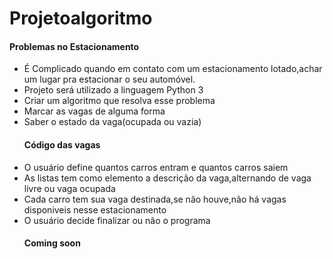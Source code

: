 <h1>Projetoalgoritmo</h1>

<h4>Problemas no Estacionamento</h4>
<ul>
<li>É Complicado quando em contato com um estacionamento lotado,achar um lugar pra estacionar o seu automóvel.
<li>Projeto será utilizado a linguagem Python 3
<li>Criar um algoritmo que resolva esse problema
<li>Marcar as vagas de alguma forma
<li>Saber o estado da vaga(ocupada ou vazia)


<h4>Código das vagas</h4>
<li>O usuário define quantos carros entram e quantos carros saiem
<li>As listas tem como elemento a descrição da vaga,alternando de vaga livre ou vaga ocupada
<li>Cada carro tem sua vaga destinada,se não houve,não há vagas disponiveis nesse estacionamento
<li>O usuário decide finalizar ou não o programa


<h4>Coming soon</h4>
